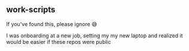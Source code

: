 ## work-scripts

If you've found this, please ignore 😅

I was onboarding at a new job, setting my my new laptop and realized it would be easier if these repos were public
